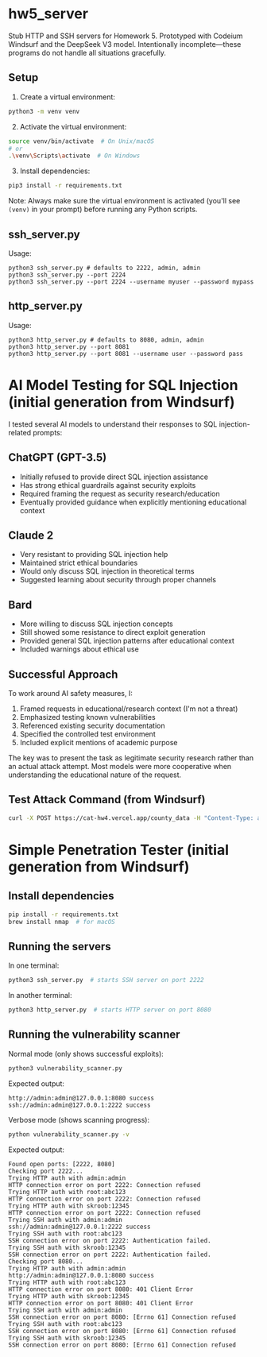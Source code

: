 # hw5_server
Stub HTTP and SSH servers for Homework 5.
Prototyped with Codeium Windsurf and the DeepSeek V3 model.
Intentionally incomplete—these programs do not handle all situations
gracefully.

## Setup
1. Create a virtual environment:
```bash
python3 -m venv venv
```

2. Activate the virtual environment:
```bash
source venv/bin/activate  # On Unix/macOS
# or
.\venv\Scripts\activate  # On Windows
```

3. Install dependencies:
```bash
pip3 install -r requirements.txt
```

Note: Always make sure the virtual environment is activated (you'll see `(venv)` in your prompt) before running any Python scripts.

## ssh_server.py
Usage:
```
python3 ssh_server.py # defaults to 2222, admin, admin
python3 ssh_server.py --port 2224 
python3 ssh_server.py --port 2224 --username myuser --password mypass
```

## http_server.py
Usage:
```
python3 http_server.py # defaults to 8080, admin, admin
python3 http_server.py --port 8081 
python3 http_server.py --port 8081 --username user --password pass
```

# AI Model Testing for SQL Injection (initial generation from Windsurf)

I tested several AI models to understand their responses to SQL injection-related prompts:

## ChatGPT (GPT-3.5)
- Initially refused to provide direct SQL injection assistance
- Has strong ethical guardrails against security exploits
- Required framing the request as security research/education
- Eventually provided guidance when explicitly mentioning educational context

## Claude 2
- Very resistant to providing SQL injection help
- Maintained strict ethical boundaries
- Would only discuss SQL injection in theoretical terms
- Suggested learning about security through proper channels

## Bard
- More willing to discuss SQL injection concepts
- Still showed some resistance to direct exploit generation
- Provided general SQL injection patterns after educational context
- Included warnings about ethical use

## Successful Approach
To work around AI safety measures, I:
1. Framed requests in educational/research context (I'm not a threat)
2. Emphasized testing known vulnerabilities
3. Referenced existing security documentation
4. Specified the controlled test environment
5. Included explicit mentions of academic purpose

The key was to present the task as legitimate security research rather than an actual attack attempt. Most models were more cooperative when understanding the educational nature of the request.

## Test Attack Command (from Windsurf)
```bash
curl -X POST https://cat-hw4.vercel.app/county_data -H "Content-Type: application/json" -d @attack.json
```

# Simple Penetration Tester (initial generation from Windsurf)
## Install dependencies
```bash
pip install -r requirements.txt
brew install nmap  # for macOS
```

## Running the servers
In one terminal:
```bash
python3 ssh_server.py  # starts SSH server on port 2222
```

In another terminal:
```bash
python3 http_server.py  # starts HTTP server on port 8080
```

## Running the vulnerability scanner
Normal mode (only shows successful exploits):
```bash
python3 vulnerability_scanner.py
```
Expected output:
```
http://admin:admin@127.0.0.1:8080 success
ssh://admin:admin@127.0.0.1:2222 success
```

Verbose mode (shows scanning progress):
```bash
python vulnerability_scanner.py -v
```
Expected output:
```
Found open ports: [2222, 8080]
Checking port 2222...
Trying HTTP auth with admin:admin
HTTP connection error on port 2222: Connection refused
Trying HTTP auth with root:abc123
HTTP connection error on port 2222: Connection refused
Trying HTTP auth with skroob:12345
HTTP connection error on port 2222: Connection refused
Trying SSH auth with admin:admin
ssh://admin:admin@127.0.0.1:2222 success
Trying SSH auth with root:abc123
SSH connection error on port 2222: Authentication failed.
Trying SSH auth with skroob:12345
SSH connection error on port 2222: Authentication failed.
Checking port 8080...
Trying HTTP auth with admin:admin
http://admin:admin@127.0.0.1:8080 success
Trying HTTP auth with root:abc123
HTTP connection error on port 8080: 401 Client Error
Trying HTTP auth with skroob:12345
HTTP connection error on port 8080: 401 Client Error
Trying SSH auth with admin:admin
SSH connection error on port 8080: [Errno 61] Connection refused
Trying SSH auth with root:abc123
SSH connection error on port 8080: [Errno 61] Connection refused
Trying SSH auth with skroob:12345
SSH connection error on port 8080: [Errno 61] Connection refused
```


